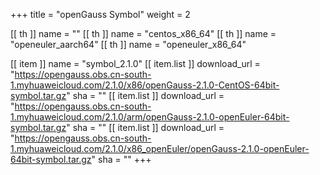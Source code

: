 +++
title = "openGauss Symbol"
weight = 2

[[ th ]]
    name = ""
[[ th ]]
    name = "centos_x86_64"
[[ th ]]
    name = "openeuler_aarch64"
[[ th ]]
    name = "openeuler_x86_64"

[[ item ]]
    name = "symbol_2.1.0"
    [[ item.list ]]
        download_url = "https://opengauss.obs.cn-south-1.myhuaweicloud.com/2.1.0/x86/openGauss-2.1.0-CentOS-64bit-symbol.tar.gz"
        sha = ""
    [[ item.list ]]
        download_url = "https://opengauss.obs.cn-south-1.myhuaweicloud.com/2.1.0/arm/openGauss-2.1.0-openEuler-64bit-symbol.tar.gz"
        sha = ""
    [[ item.list ]]
        download_url = "https://opengauss.obs.cn-south-1.myhuaweicloud.com/2.1.0/x86_openEuler/openGauss-2.1.0-openEuler-64bit-symbol.tar.gz"
        sha = ""
+++
